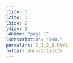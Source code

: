 ```yaml
---
l1idx: 3
l2idx: 3
l3idx: 2
l4idx: 1
l4name: "page 1"
l4description: "TBD."
permalink: 3_3_2_1.html
folder: docos\l1idx3\
---
```


